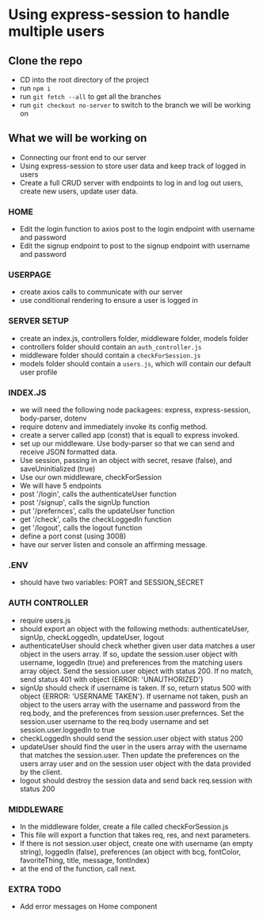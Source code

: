 # Using express-session to handle multiple users

## Clone the repo

* CD into the root directory of the project
* run `npm i`
* run `git fetch --all` to get all the branches
* run `git checkout no-server` to switch to the branch we will be working on

## What we will be working on

* Connecting our front end to our server
* Using express-session to store user data and keep track of logged in users
* Create a full CRUD server with endpoints to log in and log out users, create new users, update user data.

### HOME

* Edit the login function to axios post to the login endpoint with username and password
* Edit the signup endpoint to post to the signup endpoint with username and password

### USERPAGE

* create axios calls to communicate with our server
* use conditional rendering to ensure a user is logged in

### SERVER SETUP

* create an index.js, controllers folder, middleware folder, models folder
* controllers folder should contain an `auth_controller.js`
* middleware folder should contain a `checkForSession.js`
* models folder should contain a `users.js`, which will contain our default user profile

### INDEX.JS

* we will need the following node packagees: express, express-session, body-parser, dotenv
* require dotenv and immediately invoke its config method.
* create a server called app (const) that is equall to express invoked.
* set up our middleware. Use body-parser so that we can send and receive JSON formatted data.
* Use session, passing in an object with secret, resave (false), and saveUninitialized (true)
* Use our own middleware, checkForSession
* We will have 5 endpoints
* post '/login', calls the authenticateUser function
* post '/signup', calls the signUp function
* put '/prefernces', calls the updateUser function
* get '/check', calls the checkLoggedIn function
* get '/logout', calls the logout function
* define a port const (using 3008)
* have our server listen and console an affirming message.

### .ENV

* should have two variables: PORT and SESSION_SECRET

### AUTH CONTROLLER

* require users.js
* should export an object with the following methods: authenticateUser, signUp, checkLoggedIn, updateUser, logout
* authenticateUser should check whether given user data matches a user object in the users array. If so, update the session.user object with username, loggedIn (true) and preferences from the matching users array object. Send the session.user object with status 200. If no match, send status 401 with object {ERROR: 'UNAUTHORIZED'}
* signUp should check if username is taken. If so, return status 500 with object {ERROR: 'USERNAME TAKEN'}. If username not taken, push an object to the users array with the username and password from the req.body, and the preferences from session.user.prefernces. Set the session.user username to the req.body username and set session.user.loggedIn to true
* checkLoggedIn should send the session.user object with status 200
* updateUser should find the user in the users array with the username that matches the session.user. Then update the preferences on the users array user and on the session user object with the data provided by the client.
* logout should destroy the session data and send back req.session with status 200

### MIDDLEWARE

* In the middleware folder, create a file called checkForSession.js
* This file will export a function that takes req, res, and next parameters.
* If there is not session.user object, create one with username (an empty string), loggedIn (false), preferences (an object with bcg, fontColor, favoriteThing, title, message, fontIndex)
* at the end of the function, call next.

### EXTRA TODO

* Add error messages on Home component
